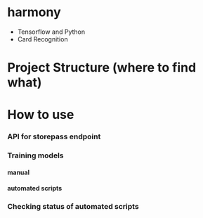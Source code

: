 # harmony
- Tensorflow and Python
- Card Recognition

# Project Structure (where to find what)


# How to use
### API for storepass endpoint

### Training models

#### manual

#### automated scripts


### Checking status of automated scripts


